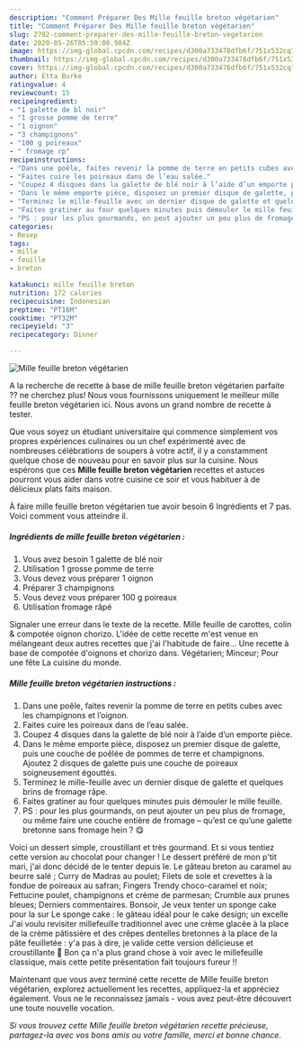 ```yaml
---
description: "Comment Préparer Des Mille feuille breton végétarien"
title: "Comment Préparer Des Mille feuille breton végétarien"
slug: 2792-comment-preparer-des-mille-feuille-breton-vegetarien
date: 2020-05-26T05:59:08.984Z
image: https://img-global.cpcdn.com/recipes/d300a733478dfb6f/751x532cq70/mille-feuille-breton-vegetarien-photo-principale-de-la-recette.jpg
thumbnail: https://img-global.cpcdn.com/recipes/d300a733478dfb6f/751x532cq70/mille-feuille-breton-vegetarien-photo-principale-de-la-recette.jpg
cover: https://img-global.cpcdn.com/recipes/d300a733478dfb6f/751x532cq70/mille-feuille-breton-vegetarien-photo-principale-de-la-recette.jpg
author: Etta Burke
ratingvalue: 4
reviewcount: 15
recipeingredient:
- "1 galette de bl noir"
- "1 grosse pomme de terre"
- "1 oignon"
- "3 champignons"
- "100 g poireaux"
- " fromage rp"
recipeinstructions:
- "Dans une poêle, faites revenir la pomme de terre en petits cubes avec les champignons et l’oignon."
- "Faites cuire les poireaux dans de l’eau salée."
- "Coupez 4 disques dans la galette de blé noir à l’aide d’un emporte pièce."
- "Dans le même emporte pièce, disposez un premier disque de galette, puis une couche de poêlée de pommes de terre et champignons. Ajoutez 2 disques de galette puis une couche de poireaux soigneusement égouttés."
- "Terminez le mille-feuille avec un dernier disque de galette et quelques brins de fromage râpe."
- "Faites gratiner au four quelques minutes puis démouler le mille feuille."
- "PS : pour les plus gourmands, on peut ajouter un peu plus de fromage, ou même faire une couche entière de fromage – qu’est ce qu’une galette bretonne sans fromage hein ? 😋"
categories:
- Resep
tags:
- mille
- feuille
- breton

katakunci: mille feuille breton 
nutrition: 172 calories
recipecuisine: Indonesian
preptime: "PT16M"
cooktime: "PT32M"
recipeyield: "3"
recipecategory: Dinner

---
```



![Mille feuille breton végétarien](https://img-global.cpcdn.com/recipes/d300a733478dfb6f/751x532cq70/mille-feuille-breton-vegetarien-photo-principale-de-la-recette.jpg)

A la recherche de recette à base de mille feuille breton végétarien parfaite ?? ne cherchez plus! Nous vous fournissons uniquement le meilleur mille feuille breton végétarien ici. Nous avons un grand nombre de recette à tester.

Que vous soyez un étudiant universitaire qui commence simplement vos propres expériences culinaires ou un chef expérimenté avec de nombreuses célébrations de soupers à votre actif, il y a constamment quelque chose de nouveau pour en savoir plus sur la cuisine. Nous espérons que ces <strong> Mille feuille breton végétarien </strong> recettes et astuces pourront vous aider dans votre cuisine ce soir et vous habituer à de délicieux plats faits maison.

<!--inarticleads1-->

À faire mille feuille breton végétarien tue avoir besoin 6 Ingrédients et 7 pas. Voici comment vous atteindre il.

##### Ingrédients de mille feuille breton végétarien :

1. Vous avez besoin 1 galette de blé noir
1. Utilisation 1 grosse pomme de terre
1. Vous devez vous préparer 1 oignon
1. Préparer 3 champignons
1. Vous devez vous préparer 100 g poireaux
1. Utilisation  fromage râpé


Signaler une erreur dans le texte de la recette. Mille feuille de carottes, colin &amp; compotée oignon chorizo. L&#39;idée de cette recette m&#39;est venue en mélangeant deux autres recettes que j&#39;ai l&#39;habitude de faire… Une recette à base de compotée d&#39;oignons et chorizo dans. Végétarien; Minceur; Pour une fête La cuisine du monde. 

<!--inarticleads2-->

##### Mille feuille breton végétarien instructions :

1. Dans une poêle, faites revenir la pomme de terre en petits cubes avec les champignons et l’oignon.
1. Faites cuire les poireaux dans de l’eau salée.
1. Coupez 4 disques dans la galette de blé noir à l’aide d’un emporte pièce.
1. Dans le même emporte pièce, disposez un premier disque de galette, puis une couche de poêlée de pommes de terre et champignons. Ajoutez 2 disques de galette puis une couche de poireaux soigneusement égouttés.
1. Terminez le mille-feuille avec un dernier disque de galette et quelques brins de fromage râpe.
1. Faites gratiner au four quelques minutes puis démouler le mille feuille.
1. PS : pour les plus gourmands, on peut ajouter un peu plus de fromage, ou même faire une couche entière de fromage – qu’est ce qu’une galette bretonne sans fromage hein ? 😋


Voici un dessert simple, croustillant et très gourmand. Et si vous tentiez cette version au chocolat pour changer ! Le dessert préféré de mon p&#39;tit mari, j&#39;ai donc décidé de le tenter depuis le. Le gâteau breton au caramel au beurre salé ; Curry de Madras au poulet; Filets de sole et crevettes à la fondue de poireaux au safran; Fingers Trendy choco-caramel et noix; Fettucine poulet, champignons et crème de parmesan; Crumble aux prunes bleues; Derniers commentaires. Bonsoir, Je veux tenter un sponge cake pour la sur Le sponge cake : le gâteau idéal pour le cake design; un excelle J&#39;ai voulu revisiter millefeuille traditionnel avec une crème glacée à la place de la crème pâtissière et des crêpes dentelles bretonnes à la place de la pâte feuilletée : y&#39;a pas à dire, je valide cette version délicieuse et croustillante 🙂 Bon ça n&#39;a plus grand chose à voir avec le millefeuille classique, mais cette petite présentation fait toujours fureur !! 

<!--inarticleads1-->

<p>
Maintenant que vous avez terminé cette recette de Mille feuille breton végétarien, explorez actuellement les recettes, appliquez-la et appréciez également. Vous ne le reconnaissez jamais - vous avez peut-être découvert une toute nouvelle vocation.
</p>

<p>
<i>Si vous trouvez cette Mille feuille breton végétarien recette précieuse, partagez-la avec vos bons amis ou votre famille, merci et bonne chance.</i>
</p>
